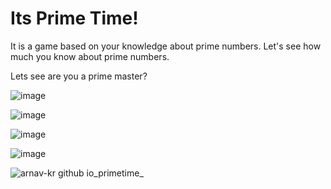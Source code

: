 # Its Prime Time!

It is a game based on your knowledge about prime numbers. Let's see how much you know about prime numbers.

Lets see are you a prime master?

![image](https://user-images.githubusercontent.com/72879799/128040765-e3bf71e5-b26b-4496-bc3c-3ad4e6944322.png)

![image](https://user-images.githubusercontent.com/72879799/128040930-5f31148f-34ed-4fa9-89f8-934aafc2c8f7.png)

![image](https://user-images.githubusercontent.com/72879799/128041007-fb99b9a7-4b7c-4212-a566-2245a12b4963.png)

![image](https://user-images.githubusercontent.com/72879799/128041199-df55bbde-bc3d-4b1b-9825-94e6946715e9.png)

![arnav-kr github io_primetime_](https://user-images.githubusercontent.com/72879799/128041997-bbef5938-33ef-4f79-9567-c29643e34cc7.png)

